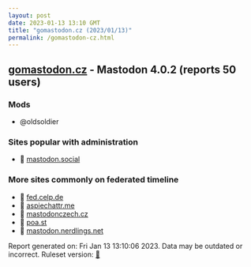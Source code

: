```yaml
---
layout: post
date: 2023-01-13 13:10 GMT
title: "gomastodon.cz (2023/01/13)"
permalink: /gomastodon-cz.html
---
```


## [gomastodon.cz](https://gomastodon.cz) - Mastodon 4.0.2 (reports 50 users)

### Mods
 * @oldsoldier

### Sites popular with administration

* 🐘 [mastodon.social](/mastodon-social.html)

### More sites commonly on federated timeline

* 🐘 [fed.celp.de](/fed-celp-de.html)
* 🐘 [aspiechattr.me](/aspiechattr-me.html)
* 🐘 [mastodonczech.cz](/mastodonczech-cz.html)
* 🐘 [poa.st](/poa-st.html)
* 🐘 [mastodon.nerdlings.net](/mastodon-nerdlings-net.html)

Report generated on: Fri Jan 13 13:10:06 2023. Data may be outdated or incorrect.
Ruleset version: [🧁](/version-cupcake)
